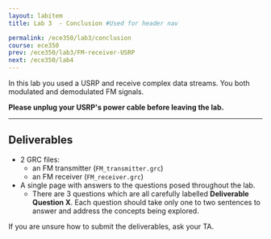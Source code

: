 ```yaml
---
layout: labitem
title: Lab 3  - Conclusion #Used for header nav

permalink: /ece350/lab3/conclusion
course: ece350
prev: /ece350/lab3/FM-receiver-USRP
next: /ece350/lab4
---
```


<!-- [**Back to Part 3**](FM-receiver-USRP.md) | [**Continue to Lab 4**](../lab4/introduction.md) -->

In this lab you used a USRP and receive complex data streams. You both modulated and demodulated FM signals.

**Please unplug your USRP's power cable before leaving the lab.**

---

## Deliverables
<!-- #TODO update -->
- 2 GRC files:
  - an FM transmitter (`FM_transmitter.grc`)
  - an FM receiver (`FM_receiver.grc`)
- A single page with answers to the questions posed throughout the lab.
  - There are 3 questions which are all carefully labelled **Deliverable Question X**. Each question should take only one to two sentences to answer and address the concepts being explored.

If you are unsure how to submit the deliverables, ask your TA.

<!-- ---

[**Back to Part 3**](FM-receiver-USRP.md) | [**Continue to Lab 4**](../lab4/introduction.md) -->
